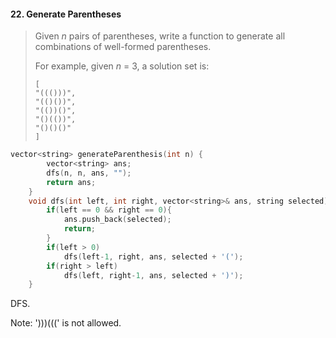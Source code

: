 #### 22. Generate Parentheses

> Given *n* pairs of parentheses, write a function to generate all combinations of well-formed parentheses.
>
> For example, given *n* = 3, a solution set is:
>
> ```
> [
> "((()))",
> "(()())",
> "(())()",
> "()(())",
> "()()()"
> ]
> ```

```c++
vector<string> generateParenthesis(int n) {
        vector<string> ans;
        dfs(n, n, ans, "");
        return ans;
    }
    void dfs(int left, int right, vector<string>& ans, string selected){
        if(left == 0 && right == 0){
            ans.push_back(selected);
            return;
        }
        if(left > 0)
            dfs(left-1, right, ans, selected + '(');
        if(right > left)
            dfs(left, right-1, ans, selected + ')');
    }
```

DFS. 

Note: ')))(((' is not allowed.